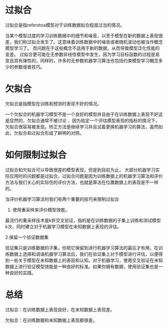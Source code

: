 # 过拟合
过拟合是指referstoa模型对于训练数据拟合程度过当的情况。

当某个模型过度的学习训练数据中的细节和噪音，以至于模型在新的数据上表现很差，我们称过拟合发生了。这意味着训练数据中的噪音或者随机波动也被当作概念模型学习了。
而问题在于这些概念不适用于新的数据，从而导致模型泛化性能的变差。
过拟合更可能在无参数非线性模型中发生，因为学习目标函数的过程是易变且具有弹性的，同样的，许多的无参数机器学习算法也包括约束模型学习概念多少的参数或者技巧。

# 欠拟合
欠拟合是指模型在训练和预测时表现不好的情况。

一个欠拟合的机器学习模型不是一个良好的模型并且由于在训练数据上表现不好这是显然的，欠拟合通常不被讨论
，因为给定一个评估模型表现的指标的情况下，欠拟合很容易被发现。矫正方法是继续学习并且试着更换机器学习的算法，虽然如此，欠拟合和过拟合形成了鲜明的对照。

# 如何限制过拟合
过拟合和欠拟合可以导致很差的模型表现，但是到目前为止，
大部分机器学习实际应用时的问题都是过拟合，过拟合问题是因为训练数据上的机器学习算法和评价方法与我们关心的实际伤的评价方法，也就是算法在位置数据上的表现是不一样的。

当评价机器学习算法时我们有两个重要的技巧来限制过拟合
1. 使用重采样来评价模型效能。

最流行的重采样技术是k折交叉验证，指的是在训练数据的子集上训练和测试模型k次，同时建立对于机器学习模型在未知数据上表现的评估。

2.保留一个验证数据集

验证集只是训练数据的子集，你把它保留到进行机器学习算法的最后才有用，在训练数据上选择和调谐机器学习算法后，我们在验证集上对于模型进行评估，以便得到一些关于模型在未知数据上的表现和认知。对于机器学习，使用交叉验证在未知数据上进行验证模型效能是一种良好的标准。如果你拥有数据，使用验证集也是一种良好的实践。

# 总结
过拟合：在训练数据上表现良好，在未知数据上表现差。

欠拟合：在训练数据和未知数据上表现都很差。